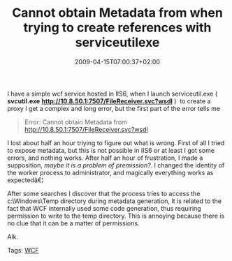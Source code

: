 ﻿---
title: "Cannot obtain Metadata from when trying to create references with serviceutilexe"
description: ""
date: 2009-04-15T07:00:37+02:00
draft: false
tags: [NET framework,General]
categories: [NET framework,General]
---
I have a simple wcf service hosted in IIS6, when I launch serviceutil.exe ( **svcutil.exe**  **http://10.8.50.1:7507/FileReceiver.svc?wsdl** )  to create a proxy I get a complex and long error, but the first part of the error tells me

> Error: Cannot obtain Metadata from http://10.8.50.1:7507/FileReceiver.svc?wsdl

I lost about half an hour triying to figure out what is wrong. First of all I tried to expose metadata, but this is not possible in IIS6 or at least I got some errors, and nothing works. After half an hour of frustration, I made a supposition, *maybe it is a problem of premission?*. I changed the identity of the worker process to administrator, and magically everything works as expectedâ€¦

After some searches I discover that the process tries to access the c:\Windows\Temp directory during metadata generation, It is related to the fact that WCF internally used some code generation, thus requiring permission to write to the temp directory. This is annoying because there is no clue that it can be a matter of permissions.

Alk.

Tags: [WCF](http://technorati.com/tag/WCF)
